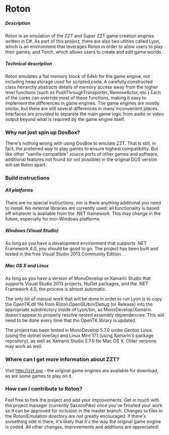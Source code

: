 # Roton

##### Description
Roton is an emulation of the ZZT and Super ZZT game creation engines written in C#. As part of this project, there are also two utlities called Lyon, which is an environment that leverages Roton in order to allow users to play their games, and Torch, which allows users to create and edit game worlds.

##### Technical description
Roton emulates a flat memory block of 64kb for the game engine, not including heap storage used for scripted code. A carefully constructed class heirarchy abstracts details of memory access away from the higher level functions (such as PushThroughTransporter, RemoveActor, etc.) Each of the cores can override most of these functions, making it easy to implement the differences in game engines. The game engines are mostly similar, but there are still several differences in many inconvenient places. Interfaces are provided to separate the main game logic from audio or video output beyond what is required by the game engine itself.

### Why not just spin up DosBox?
There's nothing wrong with using DosBox to emulate ZZT. That is still, in fact, the preferred way to play games to ensure highest compatibility. But like other "vanilla-compatible" source ports of other games and software, additional features not found (or not possible) in the original DOS version will set Roton apart.

### Build instructions

##### All platforms
There are no special instructions, nor is there anything additional you need to install. No external libraries are currently used; all functionality is based off whatever is available from the .NET framework. This may change in the future, especially for non-Windows platforms.

##### Windows (Visual Studio)
As long as you have a development environment that supports .NET Framework 4.0, you should be good to go. The project has been built and tested in the free Visual Studio 2013 Community Edition.

##### Mac OS X and Linux
As long as you have a version of MonoDevelop or Xamarin Studio that supports Visual Studio 2013 projects, NuGet packages, and the .NET Framework 4.0, the process is almost automatic.

The only bit of manual work that will be done in order to run Lyon is to copy the OpenTK.dll file from Roton.OpenGL/bin/Debug (or Release) into the appropriate subdirectory inside of Lyon/bin, as MonoDevelop/Xamarin doesn't appear to properly resolve nested assembly dependencies. This will need to be done every time that the OpenTK library is updated.

The project has been tested in MonoDevelop 5.7.0 under Gentoo Linux (using the dotnet overlay) and Linux Mint 17.1 (using Xamarin's package repository), as well as Xamarin Studio 5.7.0 for Mac OS X. Older versions may work as well.

### Where can I get more information about ZZT?
Visit http://zzt.org - the original game engines are available for download, as are some games to play on it.

### How can I contribute to Roton?
Feel free to fork the project and add your improvements. Get in touch with the project manager (currently SaxxonPike) once you've finished your work so it can be approved for inclusion in the master branch. Changes to files in the Roton/Emulation directory are not greatly encouraged: if there's something odd in there, it's likely that it's the way the original game engine is coded. All other changes, improvements and additions are appreciated!
